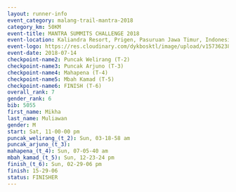 ```yaml
---
layout: runner-info 
event_category: malang-trail-mantra-2018 
category_km: 50KM 
event-title: MANTRA SUMMITS CHALLENGE 2018 
event-location: Kaliandra Resort, Prigen, Pasuruan Jawa Timur, Indonesia 
event-logo: https://res.cloudinary.com/dykbosktl/image/upload/v1573623800/Logo/mantra-hiam_fujkqd.png 
event-date: 2018-07-14 
checkpoint-name2: Puncak Welirang (T-2) 
checkpoint-name3: Puncak Arjuno (T-3) 
checkpoint-name4: Mahapena (T-4) 
checkpoint-name5: Mbah Kamad (T-5) 
checkpoint-name6: FINISH (T-6) 
overall_rank: 7
gender_rank: 6
bib: 5055
first_name: Mikha
last_name: Muliawan
gender: M
start: Sat, 11-00-00 pm
puncak_welirang_(t_2): Sun, 03-18-58 am
puncak_arjuno_(t_3): 
mahapena_(t_4): Sun, 07-05-40 am
mbah_kamad_(t_5): Sun, 12-23-24 pm
finish_(t_6): Sun, 02-29-06 pm
finish: 15-29-06
status: FINISHER
---
```

